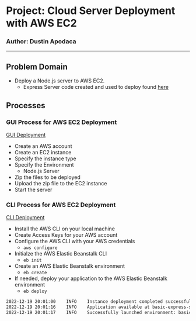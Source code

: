 # Project: Cloud Server Deployment with AWS EC2
### Author: Dustin Apodaca
---
## Problem Domain

- Deploy a Node.js server to AWS EC2.
  - Express Server code created and used to deploy found [here](./exampleServerDeployed/)

## Processes

### GUI Process for AWS EC2 Deployment

[GUI Deployment](http://expresslysimple-env.eba-a3xtkyx4.us-west-2.elasticbeanstalk.com/)

- Create an AWS account
- Create an EC2 instance
- Specify the instance type
- Specify the Environment
  - Node.js Server
- Zip the files to be deployed
- Upload the zip file to the EC2 instance
- Start the server

### CLI Process for AWS EC2 Deployment

[CLI Deployment](http://basic-express-server-dev.us-west-2.elasticbeanstalk.com/)

- Install the AWS CLI on your local machine
- Create Access Keys for your AWS account
- Configure the AWS CLI with your AWS credentials
  - `aws configure`
- Initialze the AWS Elastic Beanstalk CLI
  - `eb init`
- Create an AWS Elastic Beanstalk environment
  - `eb create`
- If needed, deploy your application to the AWS Elastic Beanstalk environment
  - `eb deploy`

```bash
2022-12-19 20:01:00    INFO    Instance deployment completed successfully.
2022-12-19 20:01:16    INFO    Application available at basic-express-server-dev.us-west-2.elasticbeanstalk.com.
2022-12-19 20:01:17    INFO    Successfully launched environment: basic-express-server-dev
```
